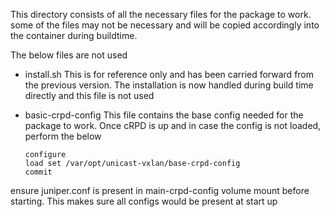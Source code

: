 This directory consists of all the necessary files for the package to work.
some of the files may not be necessary and will be copied accordingly into the container during buildtime.

The below files are not used
- install.sh
  This is for reference only and has been carried forward from the previous version. The installation is now handled during build time directly and this file is not used
- basic-crpd-config
    This file contains the base config needed for the package to work. Once cRPD is up and in case the config is not loaded, perform the below

    ```
    configure
    load set /var/opt/unicast-vxlan/base-crpd-config
    commit
    ```

ensure juniper.conf is present in main-crpd-config volume mount before starting. This makes sure all configs would be present at start up
